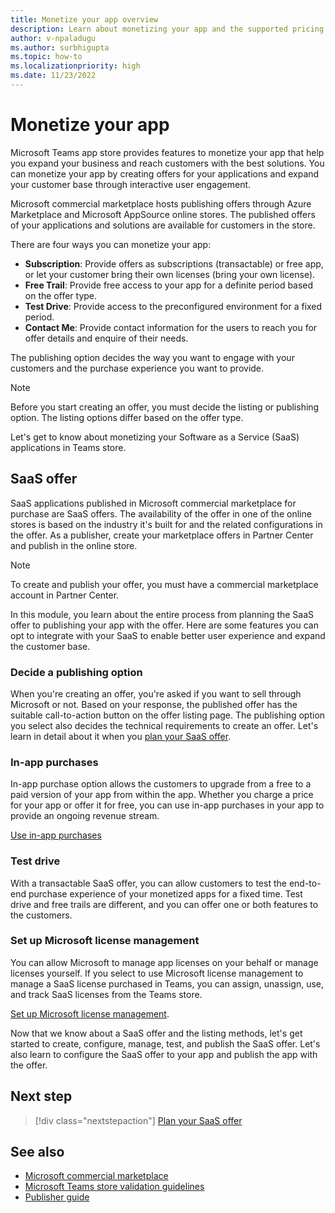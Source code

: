 ```yaml
---
title: Monetize your app overview
description: Learn about monetizing your app and the supported pricing models such as free trials, in-app purchases, and test drives. Learn in detail on monetizing you app through SaaS offers.
author: v-npaladugu
ms.author: surbhigupta
ms.topic: how-to
ms.localizationpriority: high 
ms.date: 11/23/2022
---
```


# Monetize your app

Microsoft Teams app store provides features to monetize your app that help you expand your business and reach customers with the best solutions. You can monetize your app by creating offers for your applications and expand your customer base through interactive user engagement.

Microsoft commercial marketplace hosts publishing offers through Azure Marketplace and Microsoft AppSource online stores. The published offers of your applications and solutions are available for customers in the store.

There are four ways you can monetize your app:

* **Subscription**: Provide offers as subscriptions (transactable) or free app, or let your customer bring their own licenses (bring your own license).
* **Free Trail**: Provide free access to your app for a definite period based on the offer type.
* **Test Drive**: Provide access to the preconfigured environment for a fixed period.
* **Contact Me**: Provide contact information for the users to reach you for offer details and enquire of their needs.

The publishing option decides the way you want to engage with your customers and the purchase experience you want to provide.

> [!NOTE]
> Before you start creating an offer, you must decide the listing or publishing option. The listing options differ based on the offer type.

Let's get to know about monetizing your Software as a Service (SaaS) applications in Teams store.

## SaaS offer

SaaS applications published in Microsoft commercial marketplace for purchase are SaaS offers. The availability of the offer in one of the online stores is based on the industry it's built for and the related configurations in the offer. As a publisher, create your marketplace offers in Partner Center and publish in the online store.

> [!NOTE]
> To create and publish your offer, you must have a commercial marketplace account in Partner Center.

In this module, you learn about the entire process from planning the SaaS offer to publishing your app with the offer. Here are some features you can opt to integrate with your SaaS to enable better user experience and expand the customer base.

### Decide a publishing option

When you're creating an offer, you're asked if you want to sell through Microsoft or not. Based on your response, the published offer has the suitable call-to-action button on the offer listing page. The publishing option you select also decides the technical requirements to create an offer. Let's learn in detail about it when you [plan your SaaS offer](include-saas-offer.md).

### In-app purchases

In-app purchase option allows the customers to upgrade from a free to a paid version of your app from within the app. Whether you charge a price for your app or offer it for free, you can use in-app purchases in your app to provide an ongoing revenue stream.

[Use in-app purchases](~/concepts/deploy-and-publish/appsource/prepare/in-app-purchase-flow.md)

### Test drive

With a transactable SaaS offer, you can allow customers to test the end-to-end purchase experience of your monetized apps for a fixed time. Test drive and free trails are different, and you can offer one or both features to the customers.

### Set up Microsoft license management

You can allow Microsoft to manage app licenses on your behalf or manage licenses yourself. If you select to use Microsoft license management to manage a SaaS license purchased in Teams, you can assign, unassign, use, and track SaaS licenses from the Teams store.

[Set up Microsoft license management](manage-third-party-apps-license.md).

Now that we know about a SaaS offer and the listing methods, let's get started to create, configure, manage, test, and publish the SaaS offer. Let's also learn to configure the SaaS offer to your app and publish the app with the offer.

## Next step

> [!div class="nextstepaction"]
> [Plan your SaaS offer](include-saas-offer.md)

## See also

* [Microsoft commercial marketplace](/partner-center/marketplace/overview)
* [Microsoft Teams store validation guidelines](teams-store-validation-guidelines.md)
* [Publisher guide](/partner-center/marketplace/publisher-guide-by-offer-type)
